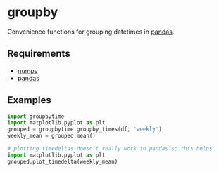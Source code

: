 # groupby

Convenience functions for grouping datetimes in [pandas](http://www.github.com/pydata/pandas).

## Requirements

* [numpy](http://www.github.com/numpy/numpy)
* [pandas](http://www.github.com/pydata/pandas)

## Examples
```python
import groupbytime
import matplotlib.pyplot as plt
grouped = groupbytime.groupby_times(df, 'weekly')
weekly_mean = grouped.mean()

# plotting timedeltas doesn't really work in pandas so this helps
import matplotlib.pyplot as plt
grouped.plot_timedelta(weekly_mean)
```
